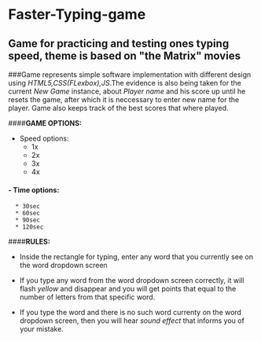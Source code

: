 # Faster-Typing-game

## Game for practicing and testing ones typing speed, theme is based on "the Matrix" movies

###Game represents simple software implementation with different design using *HTML5,CSS(FLexbox),JS*.The evidence is also being taken for the current *New Game* instance, about *Player name* and his score up until he resets the game, after which it is neccessary to enter new name for the player. Game also keeps track of the best scores that where played.

####**GAME OPTIONS:**
  
 - Speed options:
      * 1x
      * 2x
      * 3x
      * 4x
      
#### - Time options:
      
      * 30sec
      * 60sec
      * 90sec
      * 120sec
      
####**RULES:**

 - Inside the rectangle for typing, enter any word that you currently see on 
   the word dropdown screen
   
 - If you type any word from the word dropdown screen correctly, it will 
   flash *yellow* and disappear and you will get points that equal to the
   number of letters from that specific word.
   
 - If you type the word and there is no such word currenty on the word dropdown screen,
   then you will hear *sound effect* that informs you of your mistake.
   

    
